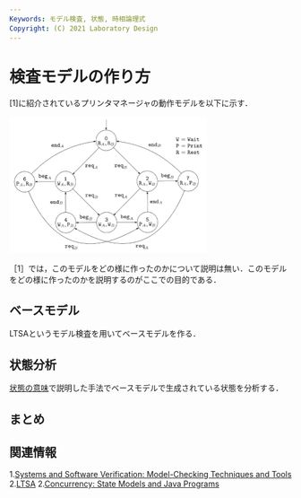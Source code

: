 ```yaml
---
Keywords: モデル検査, 状態, 時相論理式  
Copyright: (C) 2021 Laboratory Design  
---
```


# 検査モデルの作り方  
[1]に紹介されているプリンタマネージャの動作モデルを以下に示す．

<img src="Fig1-6.jpg" title="A printer manager" width=70%>  

［1］では，このモデルをどの様に作ったのかについて説明は無い．このモデルをどの様に作ったのかを説明するのがここでの目的である．

## ベースモデル
LTSAというモデル検査を用いてベースモデルを作る．

## 状態分析

[状態の意味](https://embresearch.com/?post=20211006_state_logic)で説明した手法でベースモデルで生成されている状態を分析する．

## まとめ  


## 関連情報  
1.[Systems and Software Verification: Model-Checking Techniques and Tools](https://amzn.to/3FmU9xG)  
2.[LTSA](https://www.doc.ic.ac.uk/ltsa/)
2.[Concurrency: State Models and Java Programs](https://amzn.to/3mxg3Wj)
